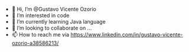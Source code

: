 - 👋 Hi, I’m @Gustavo Vicente Ozorio
- 👀 I’m interested in code
- 🌱 I’m currently learning Java language
- 💞️ I’m looking to collaborate on ...
- 📫 How to reach me via https://www.linkedin.com/in/gustavo-vicente-ozorio-a38586213/

<!---
Gukztavo/Gukztavo is a ✨ special ✨ repository because its `README.md` (this file) appears on your GitHub profile.
You can click the Preview link to take a look at your changes.
--->
